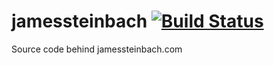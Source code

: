 # jamessteinbach [![Build Status](https://travis-ci.org/jdsteinbach/jamessteinbach.svg?branch=master)](https://travis-ci.org/jdsteinbach/jamessteinbach)

Source code behind jamessteinbach.com

